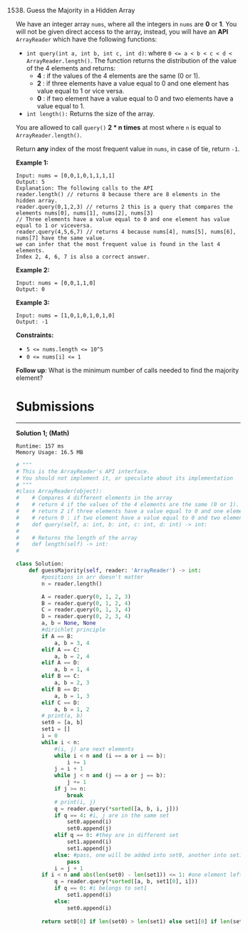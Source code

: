 1538. Guess the Majority in a Hidden Array

We have an integer array `nums`, where all the integers in `nums` are **0** or **1**. You will not be given direct access to the array, instead, you will have an **API** `ArrayReader` which have the following functions:

* `int query(int a, int b, int c, int d)`: where `0 <= a < b < c < d < ArrayReader.length()`. The function returns the distribution of the value of the 4 elements and returns:
    * **4** : if the values of the 4 elements are the same (0 or 1).
    * **2** : if three elements have a value equal to 0 and one element has value equal to 1 or vice versa.
    * **0** : if two element have a value equal to 0 and two elements have a value equal to 1.
* `int length():` Returns the size of the array.

You are allowed to call `query()` **2 * n times** at most where `n` is equal to `ArrayReader.length()`.

Return **any** index of the most frequent value in `nums`, in case of tie, return `-1`.

 

**Example 1:**
```
Input: nums = [0,0,1,0,1,1,1,1]
Output: 5
Explanation: The following calls to the API
reader.length() // returns 8 because there are 8 elements in the hidden array.
reader.query(0,1,2,3) // returns 2 this is a query that compares the elements nums[0], nums[1], nums[2], nums[3]
// Three elements have a value equal to 0 and one element has value equal to 1 or viceversa.
reader.query(4,5,6,7) // returns 4 because nums[4], nums[5], nums[6], nums[7] have the same value.
we can infer that the most frequent value is found in the last 4 elements.
Index 2, 4, 6, 7 is also a correct answer.
```

**Example 2:**
```
Input: nums = [0,0,1,1,0]
Output: 0
```

**Example 3:**
```
Input: nums = [1,0,1,0,1,0,1,0]
Output: -1
```

**Constraints:**

* `5 <= nums.length <= 10^5`
* `0 <= nums[i] <= 1`

**Follow up**: What is the minimum number of calls needed to find the majority element?

# Submissions
---
**Solution 1; (Math)**
```
Runtime: 157 ms
Memory Usage: 16.5 MB
```
```python
# """
# This is the ArrayReader's API interface.
# You should not implement it, or speculate about its implementation
# """
#class ArrayReader(object):
#	 # Compares 4 different elements in the array
#	 # return 4 if the values of the 4 elements are the same (0 or 1).
#	 # return 2 if three elements have a value equal to 0 and one element has value equal to 1 or vice versa.
#	 # return 0 : if two element have a value equal to 0 and two elements have a value equal to 1.
#    def query(self, a: int, b: int, c: int, d: int) -> int:
#
#	 # Returns the length of the array
#    def length(self) -> int:
#

class Solution:
    def guessMajority(self, reader: 'ArrayReader') -> int:
        #positions in arr doesn't matter
        n = reader.length()

        A = reader.query(0, 1, 2, 3)
        B = reader.query(0, 1, 2, 4)
        C = reader.query(0, 1, 3, 4)
        D = reader.query(0, 2, 3, 4)
        a, b = None, None
        #dirichlet principle
        if A == B:
            a, b = 3, 4
        elif A == C:
            a, b = 2, 4
        elif A == D:
            a, b = 1, 4
        elif B == C:
            a, b = 2, 3
        elif B == D:
            a, b = 1, 3
        elif C == D:
            a, b = 1, 2
        # print(a, b)
        set0 = [a, b]
        set1 = []
        i = 0
        while i < n:
            #(i, j) are next elements
            while i < n and (i == a or i == b):
                i += 1
            j = i + 1
            while j < n and (j == a or j == b):
                j += 1
            if j >= n:
                break
            # print(i, j)
            q = reader.query(*sorted([a, b, i, j]))
            if q == 4: #i, j are in the same set
                set0.append(i)
                set0.append(j)
            elif q == 0: #they are in different set
                set1.append(i)
                set1.append(j)
            else: #pass, one will be added into set0, another into set1
                pass
            i = j + 1
        if i < n and abs(len(set0) - len(set1)) <= 1: #one element left, only matter if difference of two sets is at most 1
            q = reader.query(*sorted([a, b, set1[0], i]))
            if q == 0: #i belongs to set1
                set1.append(i)
            else:
                set0.append(i)
                
        return set0[0] if len(set0) > len(set1) else set1[0] if len(set1) > len(set0) else -1
```

